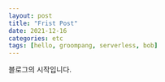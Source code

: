 ```yaml
---
layout: post
title: "Frist Post"
date: 2021-12-16
categories: etc
tags: [hello, groompang, serverless, bob]
---
```


블로그의 시작입니다.